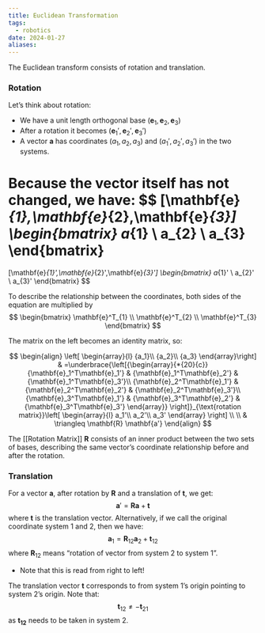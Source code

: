 ```yaml
---
title: Euclidean Transformation
tags:
  - robotics
date: 2024-01-27
aliases:
---
```

The Euclidean transform consists of rotation and translation.

### Rotation
Let’s think about rotation:
- We have a unit length orthogonal base $(\mathbf{e}_{1},\mathbf{e}_{2},\mathbf{e}_{3})$
- After a rotation it becomes $(\mathbf{e}_{1}',\mathbf{e}_{2}',\mathbf{e}_{3}')$
- A vector $\mathbf{a}$ has coordinates $(a_{1},a_{2},a_{3})$ and $(a_{1}', a_{2}', a_{3}')$ in the two systems.

Because the vector itself has not changed, we have:
$$
[\mathbf{e}_{1},\mathbf{e}_{2},\mathbf{e}_{3}]
\begin{bmatrix}
a_{1} \\
a_{2} \\
a_{3}
\end{bmatrix}
=
[\mathbf{e}_{1}',\mathbf{e}_{2}',\mathbf{e}_{3}']
\begin{bmatrix}
a_{1}' \\
a_{2}' \\
a_{3}'
\end{bmatrix}
$$

To describe the relationship between the coordinates, both sides of the equation are multiplied by 
$$
\begin{bmatrix} \mathbf{e}^T_{1} \\
\mathbf{e}^T_{2} \\
\mathbf{e}^T_{3}
\end{bmatrix}
$$

The matrix on the left becomes an identity matrix, so: 

$$
\begin{align}
\left[ \begin{array}{l}
{a_1}\\
{a_2}\\
{a_3}
\end{array}\right] & =\underbrace{\left[{\begin{array}{*{20}{c}}    
    {\mathbf{e}_1^T\mathbf{e}_1'} & {\mathbf{e}_1^T\mathbf{e}_2'} & {\mathbf{e}_1^T\mathbf{e}_3'}\\
    {\mathbf{e}_2^T\mathbf{e}_1'} & {\mathbf{e}_2^T\mathbf{e}_2'} & {\mathbf{e}_2^T\mathbf{e}_3'}\\
    {\mathbf{e}_3^T\mathbf{e}_1'} & {\mathbf{e}_3^T\mathbf{e}_2'} & {\mathbf{e}_3^T\mathbf{e}_3'}
    \end{array}} \right]}_{\text{rotation matrix}}\left[ \begin{array}{l}
a_1'\\
a_2'\\
a_3'
\end{array} \right] \\ \\
	 & \triangleq \mathbf{R} \mathbf{a'}
\end{align}
$$

The [[Rotation Matrix]] $\mathbf{R}$ consists of an inner product between the two sets of bases, describing the same vector’s coordinate relationship before and after the rotation.

### Translation
For a vector $\mathbf{a}$, after rotation by $\mathbf{R}$ and a translation of $\mathbf{t}$, we get:
$$
\mathbf{a}'=\mathbf{R}\mathbf{a}+\mathbf{t}
$$
where $\mathbf{t}$ is the translation vector. Alternatively, if we call the original coordinate system $1$ and $2$, then we have:
$$
\mathbf{a}_{1}=\mathbf{R}_{12}\mathbf{a}_{2}+\mathbf{t}_{12}
$$
where $\mathbf{R}_{12}$ means “rotation of vector from system 2 to system 1”.
- Note that this is read from right to left!

The translation vector $\mathbf{t}$ corresponds to from system 1’s origin pointing to system 2’s origin. Note that:
$$
\mathbf{t}_{12} \neq -\mathbf{t}_{21}
$$
as $\mathbf{t_{12}}$ needs to be taken in system 2.
